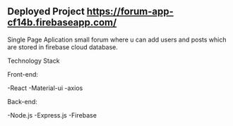 ## Deployed Project https://forum-app-cf14b.firebaseapp.com/

Single Page Aplication small forum where u can add users and posts which are stored in firebase cloud database.

Technology Stack

Front-end:

-React
-Material-ui
-axios


Back-end:

-Node.js
-Express.js
-Firebase 
